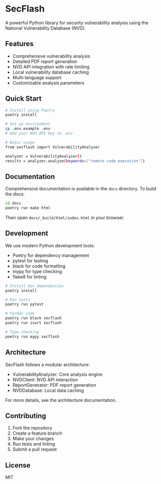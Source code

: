 # SecFlash

A powerful Python library for security vulnerability analysis using the National Vulnerability Database (NVD).

## Features

* Comprehensive vulnerability analysis
* Detailed PDF report generation
* NVD API integration with rate limiting
* Local vulnerability database caching
* Multi-language support
* Customizable analysis parameters

## Quick Start

```bash
# Install using Poetry
poetry install

# Set up environment
cp .env.example .env
# Add your NVD API key to .env

# Basic usage
from secflash import VulnerabilityAnalyzer

analyzer = VulnerabilityAnalyzer()
results = analyzer.analyze(keywords=["remote code execution"])
```

## Documentation

Comprehensive documentation is available in the `docs` directory. To build the docs:

```bash
cd docs
poetry run make html
```

Then open `docs/_build/html/index.html` in your browser.

## Development

We use modern Python development tools:

* Poetry for dependency management
* pytest for testing
* black for code formatting
* mypy for type checking
* flake8 for linting

```bash
# Install dev dependencies
poetry install

# Run tests
poetry run pytest

# Format code
poetry run black secflash
poetry run isort secflash

# Type checking
poetry run mypy secflash
```

## Architecture

SecFlash follows a modular architecture:

* VulnerabilityAnalyzer: Core analysis engine
* NVDClient: NVD API interaction
* ReportGenerator: PDF report generation
* NVDDatabase: Local data caching

For more details, see the architecture documentation.

## Contributing

1. Fork the repository
2. Create a feature branch
3. Make your changes
4. Run tests and linting
5. Submit a pull request

## License

MIT
